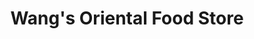 ---
title: "Wang's Oriental Food Store"
url: /newark/wangs-oriental-food-store/
shop: supermarket
---